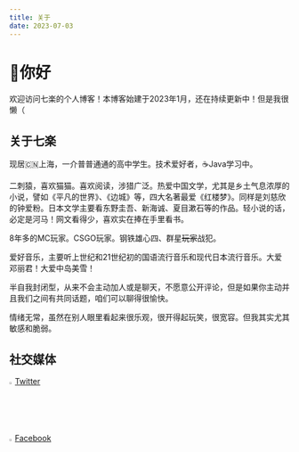 ```yaml
---
title: 关于
date: 2023-07-03
---
```

# 👋你好
欢迎访问七楽的个人博客！本博客始建于2023年1月，还在持续更新中！但是我很懒（

## 关于七楽
现居🇨🇳上海，一介普普通通的高中学生。技术爱好者，☕Java学习中。

二刺猿，喜欢猫猫。喜欢阅读，涉猎广泛。热爱中国文学，尤其是乡土气息浓厚的小说，譬如《平凡的世界》、《边城》等，四大名著最爱《红楼梦》。同样是刘慈欣的钟爱粉。日本文学主要看东野圭吾、新海诚、夏目漱石等的作品。轻小说的话，必定是河马！网文看得少，喜欢实在捧在手里看书。

8年多的MC玩家。CSGO玩家。钢铁雄心四、群星~~玩家~~战犯。

爱好音乐，主要听上世纪和21世纪初的国语流行音乐和现代日本流行音乐。大爱邓丽君！大爱中岛美雪！

半自我封闭型，从来不会主动加人或是聊天，不愿意公开评论，但是如果你主动并且我们之间有共同话题，咱们可以聊得很愉快。

情绪无常，虽然在别人眼里看起来很乐观，很开得起玩笑，很宽容。但我其实尤其敏感和脆弱。

## 社交媒体
<img src="https://qilechan.dimaurora.com/images/twitter.png" width="2%" height="2%">[Twitter](https://twitter.com/Nanarakuchan)

<img src="https://qilechan.dimaurora.com/images/facebook.png" width="2%" height="2%">[Facebook](https://www.facebook.com/profile.php?id=100092178776674&mibextid=ZbWKwL)

